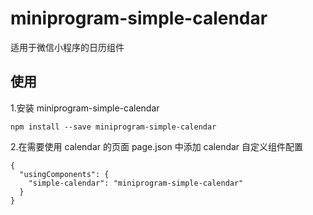 # miniprogram-simple-calendar

适用于微信小程序的日历组件

## 使用

1.安装 miniprogram-simple-calendar

```
npm install --save miniprogram-simple-calendar
```

2.在需要使用 calendar 的页面 page.json 中添加 calendar 自定义组件配置

```
{
  "usingComponents": {
    "simple-calendar": "miniprogram-simple-calendar"
  }
}
```
